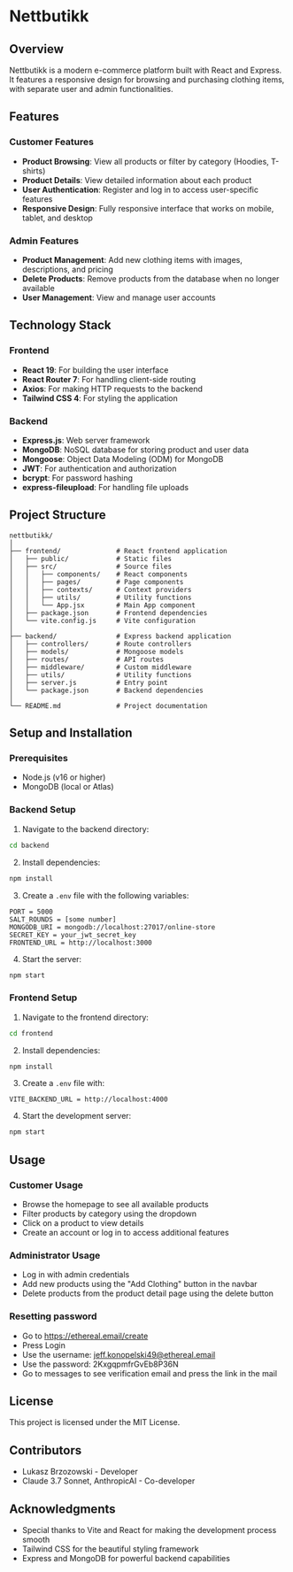 # Nettbutikk

## Overview
Nettbutikk is a modern e-commerce platform built with React and Express. It features a responsive design for browsing and purchasing clothing items, with separate user and admin functionalities.

## Features

### Customer Features
- **Product Browsing**: View all products or filter by category (Hoodies, T-shirts)
- **Product Details**: View detailed information about each product
- **User Authentication**: Register and log in to access user-specific features
- **Responsive Design**: Fully responsive interface that works on mobile, tablet, and desktop

### Admin Features
- **Product Management**: Add new clothing items with images, descriptions, and pricing
- **Delete Products**: Remove products from the database when no longer available
- **User Management**: View and manage user accounts

## Technology Stack

### Frontend
- **React 19**: For building the user interface
- **React Router 7**: For handling client-side routing
- **Axios**: For making HTTP requests to the backend
- **Tailwind CSS 4**: For styling the application

### Backend
- **Express.js**: Web server framework
- **MongoDB**: NoSQL database for storing product and user data
- **Mongoose**: Object Data Modeling (ODM) for MongoDB
- **JWT**: For authentication and authorization
- **bcrypt**: For password hashing
- **express-fileupload**: For handling file uploads

## Project Structure
```
nettbutikk/
│
├── frontend/              # React frontend application
│   ├── public/            # Static files
│   ├── src/               # Source files
│   │   ├── components/    # React components
│   │   ├── pages/         # Page components
│   │   ├── contexts/      # Context providers
│   │   ├── utils/         # Utility functions
│   │   └── App.jsx        # Main App component
│   ├── package.json       # Frontend dependencies
│   └── vite.config.js     # Vite configuration
│
├── backend/               # Express backend application
│   ├── controllers/       # Route controllers
│   ├── models/            # Mongoose models
│   ├── routes/            # API routes
│   ├── middleware/        # Custom middleware
│   ├── utils/             # Utility functions
│   ├── server.js          # Entry point
│   └── package.json       # Backend dependencies
│
└── README.md              # Project documentation
```

## Setup and Installation

### Prerequisites
- Node.js (v16 or higher)
- MongoDB (local or Atlas)

### Backend Setup
1. Navigate to the backend directory:
```bash
cd backend
```

2. Install dependencies:
```bash
npm install
```

3. Create a `.env` file with the following variables:
```
PORT = 5000
SALT_ROUNDS = [some number]
MONGODB_URI = mongodb://localhost:27017/online-store
SECRET_KEY = your_jwt_secret_key
FRONTEND_URL = http://localhost:3000
```

4. Start the server:
```bash
npm start
```

### Frontend Setup
1. Navigate to the frontend directory:
```bash
cd frontend
```

2. Install dependencies:
```bash
npm install
```

3. Create a `.env` file with:
```
VITE_BACKEND_URL = http://localhost:4000
```

4. Start the development server:
```bash
npm start
```

## Usage

### Customer Usage
- Browse the homepage to see all available products
- Filter products by category using the dropdown
- Click on a product to view details
- Create an account or log in to access additional features

### Administrator Usage
- Log in with admin credentials
- Add new products using the "Add Clothing" button in the navbar
- Delete products from the product detail page using the delete button

### Resetting password
- Go to https://ethereal.email/create
- Press Login
- Use the username: jeff.konopelski49@ethereal.email
- Use the password: 2KxgqpmfrGvEb8P36N
- Go to messages to see verification email and press the link in the mail

## License
This project is licensed under the MIT License.

## Contributors
- Lukasz Brzozowski - Developer
- Claude 3.7 Sonnet, AnthropicAI - Co-developer

## Acknowledgments
- Special thanks to Vite and React for making the development process smooth
- Tailwind CSS for the beautiful styling framework
- Express and MongoDB for powerful backend capabilities